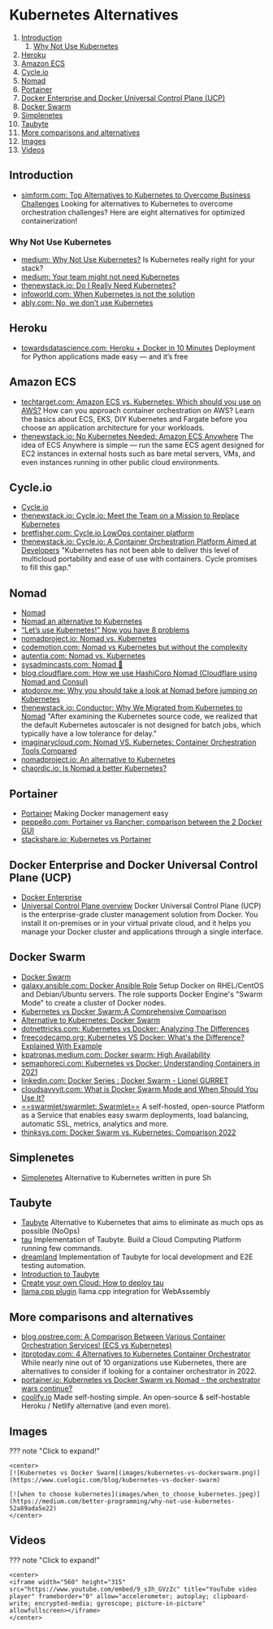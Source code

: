# Kubernetes Alternatives

1. [Introduction](#introduction)
    1. [Why Not Use Kubernetes](#why-not-use-kubernetes)
2. [Heroku](#heroku)
3. [Amazon ECS](#amazon-ecs)
4. [Cycle.io](#cycle-io)
5. [Nomad](#nomad)
6. [Portainer](#portainer)
7. [Docker Enterprise and Docker Universal Control Plane (UCP)](#docker-enterprise-and-docker-universal-control-plane-ucp)
8. [Docker Swarm](#docker-swarm)
9. [Simplenetes](#simplenetes)
10. [Taubyte](#taubyte)
11. [More comparisons and alternatives](#more-comparisons-and-alternatives)
12. [Images](#images)
13. [Videos](#videos)

## Introduction

- [simform.com: Top Alternatives to Kubernetes to Overcome Business Challenges](https://www.simform.com/blog/alternatives-to-kubernetes/) Looking for alternatives to Kubernetes to overcome orchestration challenges? Here are eight alternatives for optimized containerization!

### Why Not Use Kubernetes

- [medium: Why Not Use Kubernetes?](https://medium.com/better-programming/why-not-use-kubernetes-52a89ada5e22) Is Kubernetes really right for your stack?
- [medium: Your team might not need Kubernetes](https://medium.com/faun/your-team-might-not-need-kubernetes-57240e8d554a)
- [thenewstack.io: Do I Really Need Kubernetes?](https://thenewstack.io/do-i-really-need-kubernetes/)
- [infoworld.com: When Kubernetes is not the solution](https://www.infoworld.com/article/3604652/when-kubernetes-is-not-the-solution.html)
- [ably.com: No, we don’t use Kubernetes](https://ably.com/blog/no-we-dont-use-kubernetes)

## Heroku

- [towardsdatascience.com: Heroku + Docker in 10 Minutes](https://towardsdatascience.com/heroku-docker-in-10-minutes-f4329c4fd72f) Deployment for Python applications made easy — and it’s free

## Amazon ECS

- [techtarget.com: Amazon ECS vs. Kubernetes: Which should you use on AWS?](https://searchcloudcomputing.techtarget.com/answer/Amazon-ECS-vs-Kubernetes-Which-should-you-use-on-AWS) How can you approach container orchestration on AWS? Learn the basics about ECS, EKS, DIY Kubernetes and Fargate before you choose an application architecture for your workloads.
- [thenewstack.io: No Kubernetes Needed: Amazon ECS Anywhere](https://thenewstack.io/no-kubernetes-needed-amazon-ecs-anywhere/) The idea of ECS Anywhere is simple — run the same ECS agent designed for EC2 instances in external hosts such as bare metal servers, VMs, and even instances running in other public cloud environments.

## Cycle.io
- [Cycle.io](https://cycle.io)
- [thenewstack.io: Cycle.io: Meet the Team on a Mission to Replace Kubernetes](https://thenewstack.io/cycle-io-meet-the-team-on-a-mission-to-replace-kubernetes/)
- [bretfisher.com: Cycle.io LowOps container platform](https://www.bretfisher.com/podcast-136-cycle-io-lowops-container-platform/)
- [thenewstack.io: Cycle.io: A Container Orchestration Platform Aimed at Developers](https://thenewstack.io/cycle-io-a-container-orchestration-platform-aimed-at-developers/) "Kubernetes has not been able to deliver this level of multicloud portability and ease of use with containers. Cycle promises to fill this gap."

## Nomad

- [Nomad](https://nomadproject.io/)
- [Nomad an alternative to Kubernetes](https://blog.nobugware.com/post/2019/nomad_an_alternative_to_kubernetes/)
- [“Let’s use Kubernetes!” Now you have 8 problems](https://pythonspeed.com/articles/dont-need-kubernetes/)
- [nomadproject.io: Nomad vs. Kubernetes](https://www.nomadproject.io/intro/vs/kubernetes/)
- [codemotion.com: Nomad vs Kubernetes but without the complexity](https://www.codemotion.com/magazine/dev-hub/backend-dev/nomad-kubernetes-but-without-the-complexity/)
- [autentia.com: Nomad vs. Kubernetes](https://www.autentia.com/2018/09/20/nomad-vs-kubernetes/)
- [sysadmincasts.com: Nomad 🌟](https://sysadmincasts.com/episodes/74-nomad)
- [blog.cloudflare.com: How we use HashiCorp Nomad (Cloudflare using Nomad and Consul)](https://blog.cloudflare.com/how-we-use-hashicorp-nomad/)
- [atodorov.me: Why you should take a look at Nomad before jumping on Kubernetes](https://atodorov.me/2021/02/27/why-you-should-take-a-look-at-nomad-before-jumping-on-kubernetes)
- [thenewstack.io: Conductor: Why We Migrated from Kubernetes to Nomad](https://thenewstack.io/conductor-why-we-migrated-from-kubernetes-to-nomad/) "After examining the Kubernetes source code, we realized that the default Kubernetes autoscaler is not designed for batch jobs, which typically have a low tolerance for delay." 
- [imaginarycloud.com: Nomad VS. Kubernetes: Container Orchestration Tools Compared](https://www.imaginarycloud.com/blog/nomad-vs-kubernetes/)
- [nomadproject.io: An alternative to Kubernetes](https://www.nomadproject.io/docs/nomad-vs-kubernetes/alternative)
- [chaordic.io: Is Nomad a better Kubernetes?](https://chaordic.io/blog/is-nomad-a-better-kubernetes/)

## Portainer

- [Portainer](https://www.portainer.io/) Making Docker management easy
- [peppe8o.com: Portainer vs Rancher: comparison between the 2 Docker GUI](https://peppe8o.com/portainer-vs-rancher-comparison-between-the-2-docker-gui/)
- [stackshare.io: Kubernetes vs Portainer](https://stackshare.io/stackups/kubernetes-vs-portainer)

## Docker Enterprise and Docker Universal Control Plane (UCP)

- [Docker Enterprise](https://docs.docker.com/ee/)
- [Universal Control Plane overview](https://docs.docker.com/ee/ucp/) Docker Universal Control Plane (UCP) is the enterprise-grade cluster management solution from Docker. You install it on-premises or in your virtual private cloud, and it helps you manage your Docker cluster and applications through a single interface.

## Docker Swarm

- [Docker Swarm](https://docs.docker.com/engine/swarm/)
- [galaxy.ansible.com: Docker Ansible Role](https://galaxy.ansible.com/atosatto/docker-swarm) Setup Docker on RHEL/CentOS and Debian/Ubuntu servers. The role supports Docker Engine's "Swarm Mode" to create a cluster of Docker nodes.
- [Kubernetes vs Docker Swarm: A Comprehensive Comparison](https://www.cuelogic.com/blog/kubernetes-vs-docker-swarm)
- [Alternative to Kubernetes: Docker Swarm](https://www.linkedin.com/pulse/alternative-kubernetes-docker-swarm-marcel-koert/)
- [dotnettricks.com: Kubernetes vs Docker: Analyzing The Differences](https://www.dotnettricks.com/learn/docker/kubernetes-vs-docker-analyzing-the-differences)
- [freecodecamp.org: Kubernetes VS Docker: What's the Difference? Explained With Example](https://www.freecodecamp.org/news/kubernetes-vs-docker-whats-the-difference-explained-with-examples/)
- [kpatronas.medium.com: Docker swarm: High Availability](https://kpatronas.medium.com/docker-swarm-high-availability-36ea7ee7f9e8)
- [semaphoreci.com: Kubernetes vs Docker: Understanding Containers in 2021](https://semaphoreci.com/blog/kubernetes-vs-docker)
- [linkedin.com: Docker Series : Docker Swarm - Lionel GURRET](https://www.linkedin.com/pulse/docker-series-swarm-lionel-gurret/)
- [cloudsavvyit.com: What is Docker Swarm Mode and When Should You Use It?](https://www.cloudsavvyit.com/13049/what-is-docker-swarm-mode-and-when-should-you-use-it/)
- [==swarmlet/swarmlet: Swarmlet==](https://github.com/swarmlet/swarmlet) A self-hosted, open-source Platform as a Service that enables easy swarm deployments, load balancing, automatic SSL, metrics, analytics and more.
- [thinksys.com: Docker Swarm vs. Kubernetes: Comparison 2022](https://www.thinksys.com/devops/docker-swarm-vs-kubernetes-comparison/)

## Simplenetes

- [Simplenetes](https://github.com/simplenetes-io/simplenetes) Alternative to Kubernetes written in pure Sh

## Taubyte

- [Taubyte](https://taubyte.com) Alternative to Kubernetes that aims to eliminate as much ops as possible (NoOps)
- [tau](https://github.com/taubyte/tau) Implementation of Taubyte. Build a Cloud Computing Platform running few commands.
- [dreamland](https://github.com/taubyte/dreamland) Implementation of Taubyte for local development and E2E testing automation.
- [Introduction to Taubyte](https://taubyte.com/blog/introduction-to-taubyte/)
- [Create your own Cloud: How to deploy tau](https://taubyte.com/blog/be-competitive-in-few-minutes/)
- [llama.cpp plugin](https://github.com/samyfodil/taubyte-llama-satellite) llama.cpp integration for WebAssembly

## More comparisons and alternatives

- [blog.opstree.com: A Comparison Between Various Container Orchestration Services! (ECS vs Kubernetes)](https://blog.opstree.com/2021/06/21/a-comparison-between-various-container-orchestration-services-ecs-vs-kubernetes/)
- [itprotoday.com: 4 Alternatives to Kubernetes Container Orchestrator](https://www.itprotoday.com/hybrid-cloud-and-multicloud/4-alternatives-kubernetes-container-orchestrator) While nearly nine out of 10 organizations use Kubernetes, there are alternatives to consider if looking for a container orchestrator in 2022.
- [portainer.io: Kubernetes vs Docker Swarm vs Nomad - the orchestrator wars continue?](https://www.portainer.io/blog/orchestrator-wars-continue)
- [coolify.io](https://coolify.io) Made self-hosting simple. An open-source & self-hostable Heroku / Netlify alternative (and even more).

## Images

??? note "Click to expand!"

    <center>
    [![Kubernetes vs Docker Swarm](images/kubernetes-vs-dockerswarm.png)](https://www.cuelogic.com/blog/kubernetes-vs-docker-swarm)

    [![when to choose kubernetes](images/when_to_choose_kubernetes.jpeg)](https://medium.com/better-programming/why-not-use-kubernetes-52a89ada5e22)
    </center>

## Videos

??? note "Click to expand!"

    <center>
    <iframe width="560" height="315" src="https://www.youtube.com/embed/9_s3h_GVzZc" title="YouTube video player" frameborder="0" allow="accelerometer; autoplay; clipboard-write; encrypted-media; gyroscope; picture-in-picture" allowfullscreen></iframe>
    </center>
